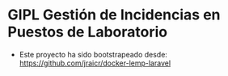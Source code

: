 # GIPL Gestión de Incidencias en Puestos de Laboratorio

- Este proyecto ha sido bootstrapeado desde: https://github.com/jraicr/docker-lemp-laravel


